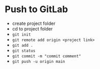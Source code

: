 # Push to GitLab
- create project folder
- cd to project folder
- `git init`
- `git remote add origin <project link>`
- `git add .`
- `git status`
- `git commit -m "commit comment"`
- `git push -u origin main`
